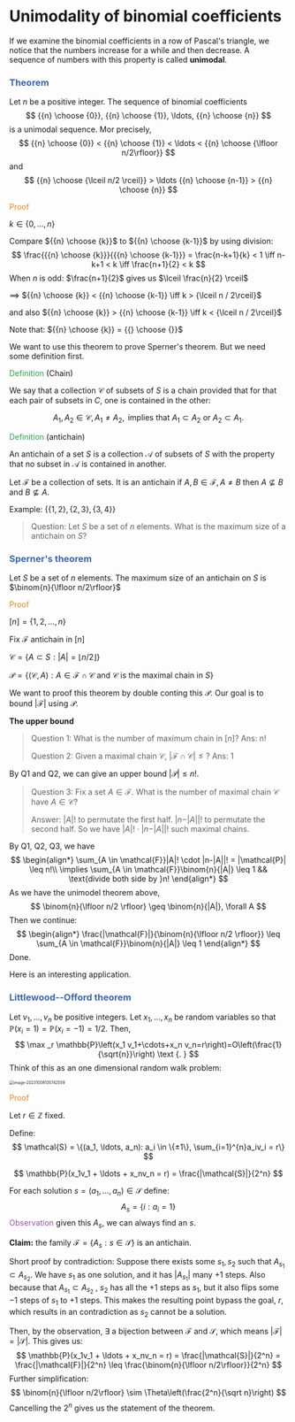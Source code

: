 # Unimodality of binomial coefficients

If we examine the binomial coefficients in a row of Pascal's triangle, we notice that the numbers increase for a while and then decrease. A sequence of numbers with this property is called **unimodal**. 

### <span style="color:#3c66b5">Theorem</span>

Let $n$ be a positive integer. The sequence of binomial coefficients
$$
{{n} \choose {0}}, {{n} \choose {1}}, \ldots, {{n} \choose {n}}
$$
is a unimodal sequence. Mor precisely, 
$$
{{n} \choose {0}} < {{n} \choose {1}} < \ldots < {{n} \choose {\lfloor n/2\rfloor}}
$$
and 
$$
{{n} \choose {\lceil n/2 \rceil}} > \ldots {{n} \choose {n-1}} > {{n} \choose {n}}
$$


<span style="color:#eb861c">Proof</span>

$k \in \{0, \ldots, n\}$

Compare ${{n} \choose {k}}$ to ${{n} \choose {k-1}}$ by using division: 
$$
\frac{{{n} \choose {k}}}{{{n} \choose {k-1}}} = \frac{n-k+1}{k} < 1 \iff n-k+1 < k \iff \frac{n+1}{2} < k
$$
When $n$ is odd: $\frac{n+1}{2}$ gives us $\lceil \frac{n}{2} \rceil$

$\implies$ ${{n} \choose {k}} < {{n} \choose {k-1}} \iff k > {\lceil n / 2\rceil}$

and also ${{n} \choose {k}} > {{n} \choose {k-1}} \iff k < {\lceil n / 2\rceil}$

Note that: ${{n} \choose {k}} = {{} \choose {}}$





We want to use this theorem to prove Sperner's theorem. But we need some definition first.



<span style="color:#28a745">Definition</span> (Chain)

We say that a collection $\mathcal{C}$ of subsets of $S$ is a chain provided that for that each pair of subsets in $C$, one is contained in the other:

$$
A_1, A_2 \in \mathcal{C}, A_1 \neq A_2, \text{ implies that } A_1 \subset A_2 \text{ or } A_2 \subset A_1.
$$



<span style="color:#28a745">Definition</span> (antichain)

An antichain of a set $S$ is a collection $\mathcal{A}$ of subsets of $S$ with the property that no subset in $\mathcal{A}$ is contained in another.

Let $\mathcal{F}$ be a collection of sets. It is an antichain if $A, B \in \mathcal{F}, A\neq B$ then $A \nsubseteq B$ and $B \nsubseteq A$.



Example: $\{\{1,2\}, \{2,3\}, \{3,4\}\}$

> Question: Let $S$ be a set of $n$ elements. What is the maximum size of a antichain on $S$?



### <span style="color:#3c66b5">Sperner's theorem</span>

Let $S$ be a set of $n$ elements. The maximum size of an antichain on $S$ is $\binom{n}{\lfloor n/2\rfloor}$



<span style="color:#eb861c">Proof</span>

$[n] = \{1, 2, \ldots, n\}$

Fix $\mathcal{F}$ antichain in $[n]$

$\mathcal{C} = \{A \subset S : |A| = {\lfloor n/2\rfloor}\}$

$\mathcal{P} = \{(\mathcal{C}, A): A \in \mathcal{F} \cap \mathcal{C} \text{ and  } \mathcal{C} \text{ is the maximal chain in }S\}$

We want to proof this theorem by double conting this $\mathcal{P}$.  Our goal is to bound $|\mathcal{F}|$ using $\mathcal{P}$. 



**The upper bound**

> Question 1: What is the number of maximum chain in $[n]$? Ans: n!
>
> Question 2: Given a maximal chain $\mathcal{C}$, $|\mathcal{F} \cap \mathcal{C}| \leq ?$ Ans: 1

By Q1 and Q2, we can give an upper bound $|\mathcal{P}| \leq n!$. 

> Question 3: Fix a set $A \in \mathcal{F}$. What is the number of maximal chain $\mathcal{C}$ have $A \in \mathcal{C}$?
>
> Answer: $|A|!$ to permutate the first half. $|n-|A||!$ to permutate the second half. So we have $|A|! \cdot |n-|A||!$ such maximal chains. 

By Q1, Q2, Q3, we have
$$
\begin{align*}
\sum_{A \in \mathcal{F}}|A|! \cdot |n-|A||! = |\mathcal{P}| \leq n!\\
\implies
\sum_{A \in \mathcal{F}}\binom{n}{|A|} \leq 1 && \text{divide both side by }n!
\end{align*}
$$
As we have the unimodel theorem above, 
$$
\binom{n}{\lfloor n/2 \rfloor} \geq \binom{n}{|A|}, \forall A
$$
Then we continue: 
$$
\begin{align*}
\frac{|\mathcal{F}|}{\binom{n}{\lfloor n/2 \rfloor}} \leq \sum_{A \in \mathcal{F}}\binom{n}{|A|} \leq 1 
\end{align*}
$$
Done. 





Here is an interesting application.

### <span style="color:#3c66b5">Littlewood--Offord theorem</span>

Let $v_1, \ldots, v_n$ be positive integers. Let $x_1, \ldots, x_n$ be random variables so that $\mathbb{P}\left(x_i=1\right)=\mathbb{P}\left(x_i=-1\right)=1 / 2$. Then,
$$
\max _r \mathbb{P}\left(x_1 v_1+\cdots+x_n v_n=r\right)=O\left(\frac{1}{\sqrt{n}}\right) \text {. }
$$
Think of this as an one dimensional random walk problem:

<img src="https://raw.githubusercontent.com/helloboyxxx/images-for-notes/master/uPic/image-20231009135742559.png" alt="image-20231009135742559" style="zoom:50%;" />

<span style="color:#eb861c">Proof</span>

Let $r \in \mathbb{Z}$ fixed. 

Define:
$$
\mathcal{S} = \{(a_1, \ldots, a_n): a_i \in \{±1\}, \sum_{i=1}^{n}a_iv_i = r\}
$$

$$
\mathbb{P}(x_1v_1 + \ldots + x_nv_n = r) = \frac{|\mathcal{S}|}{2^n}
$$

For each solution $s = (a_1, \ldots, a_n) \in \mathcal{S}$ define: 
$$
A_s = \{i : a_i = 1\}
$$
<span style="color:#9650af">Observation</span> given this $A_s$, we can always find an $s$. 

**Claim:** the family $\mathcal{F} = \{A_s : s \in \mathcal{S}\}$ is an antichain. 

Short proof by contradiction: Suppose there exists some $s_1, s_2$ such that $A_{s_1} \subset A_{s_2}$. We have $s_1$ as one solution, and it has $|A_{s_1}|$ many $+1$ steps. Also because that $A_{s_1} \subset A_{s_2}$ , $s_2$ has all the $+1$ steps as $s_1$, but it also flips some $-1$ steps of $s_1$ to $+1$ steps. This makes the resulting point bypass the goal, $r$, which results in an contradiction as $s_2$ cannot be a solution. 

Then, by the observation, $\exists$ a bijection between $\mathcal{F}$ and $\mathcal{S}$, which means $|\mathcal{F}| = |\mathcal{S}|$. This gives us:
$$
\mathbb{P}(x_1v_1 + \ldots + x_nv_n = r) = \frac{|\mathcal{S}|}{2^n} = \frac{|\mathcal{F}|}{2^n} \leq \frac{\binom{n}{\lfloor n/2\rfloor}}{2^n}
$$
Further simplification: 
$$
\binom{n}{\lfloor n/2\rfloor} \sim \Theta\left(\frac{2^n}{\sqrt n}\right)
$$
Cancelling the $2^n$ gives us the statement of the theorem.